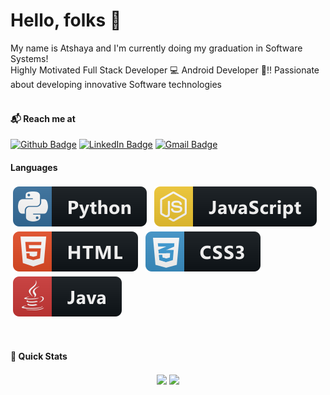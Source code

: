 
# Hello, folks 👋
My name is Atshaya and I'm currently doing my graduation in Software Systems! <br />
Highly Motivated Full Stack Developer 💻 Android Developer 📱!! Passionate about developing innovative Software technologies<br /> 
<br />
#### 📬 Reach me at
[![Github Badge](http://img.shields.io/badge/-GitHub-black?style=flat-square&logo=twitter&logoColor=white&link=https://github.com/atshaya-anand)](https://github.com/atshaya-anand)  [![LinkedIn Badge](https://img.shields.io/badge/-LinkedIn-blue?style=flat-square&logo=Linkedin&logoColor=white&link=https://www.linkedin.com/in/atsh-anand/)](https://www.linkedin.com/in/atsh-anand/) [![Gmail Badge](https://img.shields.io/badge/-Gmail-d14836?style=flat-square&logo=Gmail&logoColor=white&link=mailto:atshaya.anand@gmail.com)](mailto:atshaya.anand@gmail.com)
<br />
####  Languages
<p >
  <!-- For more icons please follow  https://github.com/MikeCodesDotNET/ColoredBadges -->
  <img src="https://raw.githubusercontent.com/8bithemant/8bithemant/master/svg/dev/languages/python.svg" alt="python" style="vertical-align:top; margin:4px">  
    <img src="https://raw.githubusercontent.com/MikeCodesDotNET/ColoredBadges/master/svg/dev/languages/js.svg" alt="JavaScript" style="vertical-align:top; margin:4px">
    <img src="https://raw.githubusercontent.com/MikeCodesDotNET/ColoredBadges/master/svg/dev/languages/html.svg" alt="HTML" style="vertical-align:top; margin:4px">    
    <img src="https://raw.githubusercontent.com/MikeCodesDotNET/ColoredBadges/master/svg/dev/languages/css3.svg" alt="CSS3" style="vertical-align:top; margin:4px">
    <img src="https://raw.githubusercontent.com/MikeCodesDotNET/ColoredBadges/master/svg/dev/languages/java.svg" alt="Java" style="vertical-align:top; margin:4px">
</p><br />

#### 🚀 Quick Stats
<p align="center">
<img align="center" src="https://github-readme-stats.vercel.app/api/top-langs/?username=atshaya-anand&langs_count=6&hide=matlab&count_private=true" />
<img align="center" src="https://github-readme-stats.vercel.app/api?username=atshaya-anand&show_icons=true&line_height=21&count_private=true">
</p>

